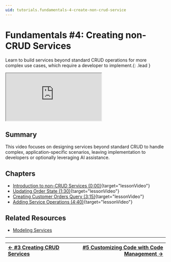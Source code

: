 ```yaml
---
uid: tutorials.fundamentals-4-create-non-crud-service
---
```

# Fundamentals #4: Creating non-CRUD Services

Learn to build services beyond standard CRUD operations for more complex use cases, which require a developer to implement.{: .lead }

<div class="video-16x9"><iframe name="lessonVideo" src="https://intentarchitect.com/#/redirect/?category=docs-embedded&subCategory=fundamentals-series" title="Video" allowfullscreen></iframe></div>

## Summary

This video focuses on designing services beyond standard CRUD to handle complex, application-specific scenarios, leaving implementation to developers or optionally leveraging AI assistance.

## Chapters

- [Introduction to non-CRUD Services (0:00)](https://www.youtube.com/embed/-9ZM5QR_UQ4?rel=0&start=0&autoplay=1){target="lessonVideo"}
- [Updating Order State (1:30)](https://www.youtube.com/embed/-9ZM5QR_UQ4?rel=0&start=90&autoplay=1){target="lessonVideo"}
- [Creating Customer Orders Query (3:15)](https://www.youtube.com/embed/-9ZM5QR_UQ4?rel=0&start=195&autoplay=1){target="lessonVideo"}
- [Adding Service Operations (4:40)](https://www.youtube.com/embed/-9ZM5QR_UQ4?rel=0&start=280&autoplay=1){target="lessonVideo"}

## Related Resources

- [Modeling Services](xref:application-development.modelling.services-designer.modeling-services)

---

| [← #3 Creating CRUD Services](xref:tutorials.fundamentals-3-create-crud-service) | [#5 Customizing Code with Code Management →](xref:tutorials.fundamentals-5-customizing-code) |
|:--|--:|

